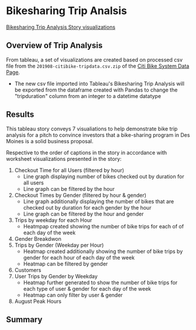 # Bikesharing Trip Analsis
[Bikesharing Trip Analysis Story visualizations](https://public.tableau.com/app/profile/vincent.zhang3409/viz/BikesharingTripAnalysis/TripAnalysis?publish=yes)

## Overview of Trip Analysis
From tableau, a set of visualizations are created based on processed csv file from the <code>201908-citibike-tripdata.csv.zip</code> of the [Citi Bike System Data Page](https://www.citibikenyc.com/system-data). 
- The new csv file imported into Tableau's Bikesharing Trip Analysis will be exported from the dataframe created with Pandas to change the "tripduration" column from an integer to a datetime datatype 


## Results
This tableau story conveys 7 visualiations to help demonstrate bike trip analysis for a pitch to convince investors that a bike-sharing program in Des Moines is a solid business proposal.  

Respective to the order of captions in the story in accordance with worksheet visualizations presented in the story:
1) Checkout Time for all Users (filtered by hour)
   - Line graph displaying number of bikes checked out by duration for all users
   - Line graph  can be filtered by the hour
2) Checkout Times by Gender (filtered by hour & gender)
   - Line graph additionally displaying the number of bikes that are checked out by duration for each gender by the hour
   - Line graph can be filtered by the hour and gender
3) Trips by weekday for each Hour
   - Heatmpap created showing the number of bike trips for each of of each day of the week
4) Gender Breakdwon
5) Trips by Gender (Weekday per Hour)
   - Heatmap created additionally showing the number of bike trips by gender for each hour of each day of the week
   - Heatmap can be filtered by gender
6) Customers
7) User Trips by Gender by Weekday
   - Heatmap further generated to show the number of bike trips for each type of user & gender for each day of the week
   - Heatmap can only filter by user & gender
8) August Peak Hours

## Summary
